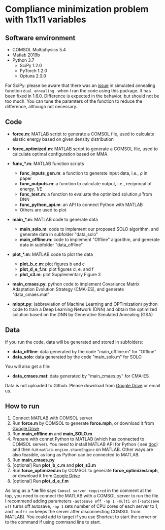 # Compliance minimization problem with 11x11 variables


## Software environment
* COMSOL Multiphysics 5.4
* Matlab 2019b
* Python 3.7
  * SciPy 1.2.0 
  * PyTorch 1.2.0
  * Optuna 2.0.0
  
For SciPy: please be aware that there was an [issue](https://github.com/scipy/scipy/issues/10892) in simulated annealing function `dual_annealing ` when I ran the code using this package. It has been fixed in 1.6.0. Difference is expected in the behavior, but should not be too much. You can tune the paramters of the function to reduce the difference, although not necessary.
## Code
* <strong>force.m</strong>: MATLAB script to generate a COMSOL file, used to calculate elastic energy based on given density distribution
* <strong>force_optimized.m</strong>: MATLAB script to generate a COMSOL file, used to calculate optimal configuration based on MMA

* <strong>func_*.m</strong>: MATLAB function scripts
  * <strong>func_inputs_gen.m</strong>: a function to generate input data, i.e., $\rho$ in paper
  * <strong>func_outputs.m</strong>: a function to calculate output, i.e., reciprocal of energy, 1/E
  * <strong>func_test.m</strong>: a function to evaluate the optimized solution $\hat{\rho}$ from DNN
  * <strong>func_python_api.m</strong>: an API to connect Python with MATLAB
  * Others are used to plot

* <strong>main_*.m</strong>: MATLAB code to generate data
  * <strong>main_solo.m</strong>: code to implement our proposed SOLO algorithm, and generate data in subfolder "data_solo"
  * <strong>main_offline.m</strong>: code to implement "Offline" algorithm, and generate data in subfolder "data_offline"


* <strong>plot_*.m</strong>: MATLAB code to plot the data
	* <strong>plot_b_c.m</strong>: plot figures b and c
	* <strong>plot_d_e_f.m</strong>: plot figures d, e, and f
	* <strong>plot_s3.m</strong>: plot Supplementary Figure 3
  
* <strong>main_cmaes.py</strong>: python code to implement Covariance Matrix Adaptation Evolution Strategy (CMA-ES), and generate "data_cmaes.mat"
  
* <strong>mlopt.py</strong>: (abbreviation of Machine Learning and OPTimization) python code to train a Deep Learning Network (DNN) and obtain the optimized solution based on the DNN by Generative Simulated Annealing (GSA)
## Data
If you run the code, data will be generated and stored in subfolders:
* <strong>data_offline</strong>: data generated by the code "main_offline.m" for "Offline"
* <strong>data_solo</strong>: data generated by the code "main_solo.m" for SOLO
  
You will also get a file:
* <strong>data_cmaes.mat</strong>: data generated by "main_cmaes.py" for CMA-ES

Data is not uploaded to Github. Please download from [Google Drive](https://drive.google.com/drive/folders/1f6Xrd9e-RAUsh9vqIqUXbEw8F1_2Qg_5?usp=sharing) or email us.

## How to run
1. Connect MATLAB with COMSOL server
2. Run __force.m__ by COMSOL to generate __force.mph__, or download it
   from [Google Drive](https://drive.google.com/drive/folders/1f6Xrd9e-RAUsh9vqIqUXbEw8F1_2Qg_5?usp=sharing)
3. Run __main_offline.m__ and __main_SOLO.m__
4. Prepare with connet Python to MATLAB (which has connected to COMSOL server). You need to install MATLAB API for Python (
   see [doc](https://www.mathworks.com/help/matlab/matlab_external/install-the-matlab-engine-for-python.html)) and then
   run `matlab.engine.shareEngine` on MATLAB. Other ways are also feasible, as long as Python can be connected to MATLAB.
5. Run <strong>main_cmaes.py</strong>
6. [optional] Run __plot_b_c.m__ and __plot_s3.m__
7. Run __force_optimized.m__ by COMSOL to generate __force_optimized.mph__, or download it
   from [Google Drive](https://drive.google.com/drive/folders/1f6Xrd9e-RAUsh9vqIqUXbEw8F1_2Qg_5?usp=sharing)
8. [optional] Run __plot_d_e_f.m__

As long as a __*.m__ file says `Comsol server required` in the comment at the top, you need to connect the MATLAB with a COMSOL server to run the
file. I recommend adding parameters `-autosave off -np 1 -multi on` (`-autosave off` turns off autosave, `-np 1` sets number of CPU cores of each
server to 1, and
`-multi on` keeps the server after disconnecting COMSOL from MATLAB). You could add to target if you use Shortcut to start the server or to the
command if using command line to start.